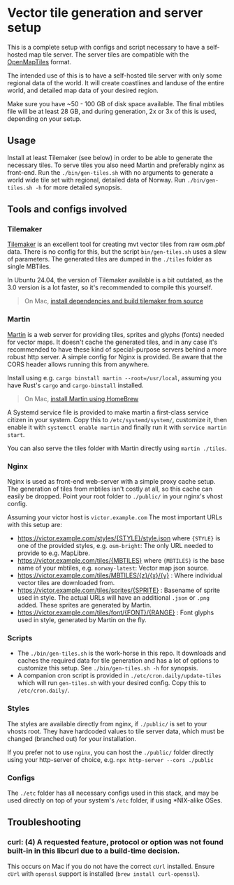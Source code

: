 # Vector tile generation and server setup

This is a complete setup with configs and script necessary to have a self-hosted
map tile server. The server tiles are compatible with the
[OpenMapTiles](https://openmaptiles.org/) format.

The intended use of this is to have a self-hosted tile server with only some
regional data of the world. It will create coastlines and landuse of the entire
world, and detailed map data of your desired region.

Make sure you have ~50 - 100 GB of disk space available. The final mbtiles file
will be at least 28 GB, and during generation, 2x or 3x of this is used,
depending on your setup.

## Usage

Install at least Tilemaker (see below) in order to be able to generate the
necessary tiles. To serve tiles you also need Martin and preferably nginx as
front-end. Run the `./bin/gen-tiles.sh` with no arguments to generate a world
wide tile set with regional, detailed data of Norway. Run `./bin/gen-tiles.sh
-h` for more detailed synopsis.

## Tools and configs involved

### Tilemaker

[Tilemaker](https://github.com/systemed/tilemaker) is an excellent tool for
creating mvt vector tiles from raw osm.pbf data. There is no config for this,
but the script `bin/gen-tiles.sh` uses a slew of parameters. The generated tiles
are dumped in the `./tiles` folder as single MBTiles.

In Ubuntu 24.04, the version of Tilemaker available is a bit outdated, as the
3.0 version is a lot faster, so it's recommended to compile this yourself.

> On Mac, [install dependencies and build tilemaker from source](https://github.com/systemed/tilemaker/blob/master/docs/INSTALL.md#macos)

### Martin

[Martin](https://maplibre.org/martin/introduction.html) is a web server for
providing tiles, sprites and glyphs (fonts) needed for vector maps. It doesn't
cache the generated tiles, and in any case it's recommended to have these kind
of special-purpose servers behind a more robust http server. A simple config for
Nginx is provided. Be aware that the CORS header allows running this from
anywhere.

Install using e.g. `cargo binstall martin --root=/usr/local`, assuming you have
Rust's `cargo` and `cargo-binstall` installed.

> On Mac, [install Martin using HomeBrew](https://maplibre.org/martin/installation.html#homebrew)

A Systemd service file is provided to make martin a first-class service citizen
in your system. Copy this to `/etc/systemd/system/`, customize it, then enable
it with `systemctl enable martin` and finally run it with `service martin
start`.

You can also serve the tiles folder with Martin directly using `martin ./tiles`.

### Nginx

Nginx is used as front-end web-server with a simple proxy cache setup. The
generation of tiles from mbtiles isn't costly at all, so this cache can easily
be dropped. Point your root folder to `./public/` in your nginx's vhost config.

Assuming your victor host is `victor.example.com` The most important URLs with
this setup are:

- https://victor.example.com/styles/{STYLE}/style.json where `{STYLE}` is one of the
  provided styles, e.g. `osm-bright`: The only URL needed to provide to e.g.
  MapLibre.
- https://victor.example.com/tiles/{MBTILES} where `{MBTILES}` is the base name of
  your mbtiles, e.g. `norway-latest`: Vector map json source.
- https://victor.example.com/tiles/MBTILES/{z}/{x}/{y} : Where individual vector
  tiles are downloaded from.
- https://victor.example.com/tiles/sprites/{SPRITE} : Basename of sprite used in
  style. The actual URLs will have an additional `.json` or `.png` added. These
  sprites are generated by Martin.
- https://victor.example.com/tiles/font/{FONT}/{RANGE} : Font glyphs used in
  style, generated by Martin on the fly.

### Scripts

- The `./bin/gen-tiles.sh` is the work-horse in this repo. It downloads and
  caches the required data for tile generation and has a lot of options to
  customize this setup. See `./bin/gen-tiles.sh -h` for synopsis.
- A companion cron script is provided in `./etc/cron.daily/update-tiles` which
  will run `gen-tiles.sh` with your desired config. Copy this to
  `/etc/cron.daily/`.

### Styles

The styles are available directly from nginx, if `./public/` is set to your
vhosts root. They have hardcoded values to tile server data, which must be
changed (branched out) for your installation.

If you prefer not to use `nginx`, you can host the `./public/` folder directly using your http-server of choice, e.g. `npx http-server --cors ./public` 

### Configs

The `./etc` folder has all necessary configs used in this stack, and may be used
directly on top of your system's `/etc` folder, if using \*NIX-alike OSes.

## Troubleshooting

### curl: (4) A requested feature, protocol or option was not found built-in in this libcurl due to a build-time decision.
This occurs on Mac if you do not have the correct `cUrl` installed. Ensure `cUrl` with `openssl` support is installed (`brew install curl-openssl`).
